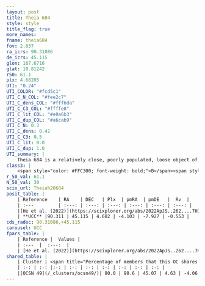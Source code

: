 ```yaml
---
layout: post
title: Theia 684
style: style
title_flag: true
more_names: 
fname: theia684
fov: 2.037
ra_icrs: 90.31086
de_icrs: 45.115
glon: 167.6716
glat: 10.81242
r50: 61.1
plx: 4.68205
UTI: "0.24"
UTI_COLOR: "#fcd5c1"
UTI_C_N_COL: "#fee2c7"
UTI_C_dens_COL: "#fff6da"
UTI_C_C3_COL: "#ffffe8"
UTI_C_lit_COL: "#e0a6b3"
UTI_C_dup_COL: "#a6cab9"
UTI_C_N: 0.3
UTI_C_dens: 0.42
UTI_C_C3: 0.5
UTI_C_lit: 0.0
UTI_C_dup: 1.0
UTI_summary: |
    Theia 684 is a relatively close, poorly populated, loose object of intermediate C3 quality. It was recently reported in the literature. This object shares a large percentage of members with a later reported entry.
class3: |
    <span style="color: #FFC300; font-weight: bold;">B</span><span style="color: #FFC300; font-weight: bold;">B</span>
r_50_val: 61.1
N_50_val: 30
scix_url: Theia%20684
posit_table: |
    | Reference    | RA    | DEC   | Plx  | pmRA  | pmDE   |  Rv  |
    | :---         | :---: | :---: | :---: | :---: | :---: | :---: |
    |[He et al. (2022)](https://scixplorer.org/abs/2022ApJS..262....7H) | 90.319 | 45.0 | 4.739 | -4.068 | -7.925 | -- |
    | **UCC** |90.311 | 45.115 | 4.682 | -4.103 | -7.927 | -0.553 | 
cds_radec: 90.31086,+45.115
carousel: UCC
fpars_table: |
    | Reference |  Values |
    | :---  |  :---:  |
    | [He et al. (2022)](https://scixplorer.org/abs/2022ApJS..262....7H) | `A0=0.15, logAge=8.85` |
shared_table: |
    | Cluster | <span title="Percentage of members that this OC shares with the ones listed">%</span>   | RA   | DEC   | Plx   | pmRA  | pmDE  | Rv | UTI |
    | :-: | :-: |:-: | :-: | :-: | :-: | :-: | :-: | :-: |
    |[OCSN 49](/_clusters/ocsn49/)| 80.0 | 90.6 | 45.07 | 4.63 | -4.06 | -7.84 | -0.49 |0.01 |
---
```

